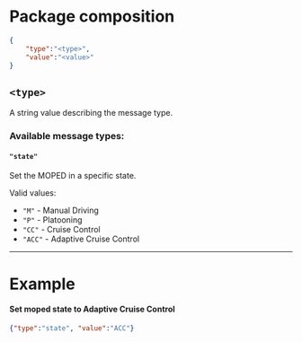 Package composition
===================

```json
{
	"type":"<type>",
	"value":"<value>"
}
```

## `<type>`
A string value describing the message type.

### Available message types:
#### `"state"`
Set the MOPED in a specific state.

Valid values:

  - `"M"` - Manual Driving
  - `"P"` - Platooning
  - `"CC"` - Cruise Control
  - `"ACC"` - Adaptive Cruise Control

___________________________

# Example
#### Set moped state to Adaptive Cruise Control
```json
{"type":"state", "value":"ACC"}
```
